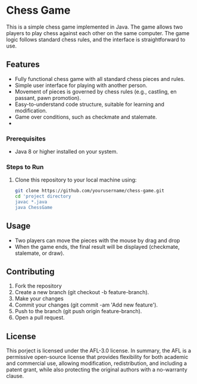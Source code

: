 # Chess Game

This is a simple chess game implemented in Java. The game allows two players to play chess against each other on the same computer. The game logic follows standard chess rules, and the interface is straightforward to use. 

## Features
- Fully functional chess game with all standard chess pieces and rules.
- Simple user interface for playing with another person.
- Movement of pieces is governed by chess rules (e.g., castling, en passant, pawn promotion).
- Easy-to-understand code structure, suitable for learning and modification.
- Game over conditions, such as checkmate and stalemate.
- 
### Prerequisites
- Java 8 or higher installed on your system.

### Steps to Run
1. Clone this repository to your local machine using:
   ```bash
   git clone https://github.com/yourusername/chess-game.git
   cd 'project directory
   javac *.java
   java ChessGame
   ```
## Usage
- Two players can move the pieces with the mouse by drag and drop
- When the game ends, the final result will be displayed (checkmate, stalemate, or draw).

## Contributing
1. Fork the repository
2. Create a new branch (git checkout -b feature-branch).
3. Make your changes
4. Commit your changes (git commit -am 'Add new feature').
5. Push to the branch (git push origin feature-branch).
6. Open a pull request.

## License 
This porject is licensed under the AFL-3.0 license. 
In summary, the AFL is a permissive open-source license that provides flexibility for both academic and commercial use, allowing modification, redistribution, and including a patent grant, while also protecting the original authors with a no-warranty clause.
